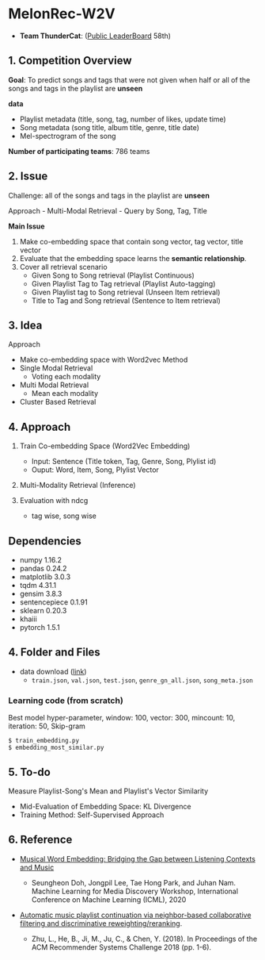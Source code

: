 # MelonRec-W2V

- **Team ThunderCat**: ([Public LeaderBoard](https://arena.kakao.com/c/7/leaderboard) 58th)
  
## 1. Competition Overview
**Goal**: To predict songs and tags that were not given when half or all of the songs and tags in the playlist are **unseen**

**data**
- Playlist metadata (title, song, tag, number of likes, update time)
- Song metadata (song title, album title, genre, title date)
- Mel-spectrogram of the song

**Number of participating teams**: 786 teams
  
## 2. Issue
Challenge: all of the songs and tags in the playlist are **unseen**

Approach
    - Multi-Modal Retrieval
    - Query by Song, Tag, Title

**Main Issue**
1. Make co-embedding space that contain song vector, tag vector, title vector
2. Evaluate that the embedding space learns the **semantic relationship**.
3. Cover all retrieval scenario
    - Given Song to Song retrieval (Playlist Continuous)
    - Given Playlist Tag to Tag retrieval (Playlist Auto-tagging)
    - Given Playlist tag to Song retrieval (Unseen Item retrieval)
    - Title to Tag and Song retrieval (Sentence to Item retrieval)

## 3. Idea

Approach

- Make co-embedding space with Word2vec Method
- Single Modal Retrieval
    - Voting each modality
- Multi Modal Retrieval
    - Mean each modality
- Cluster Based Retrieval

## 4. Approach
    
1. Train Co-embedding Space (Word2Vec Embedding)
    - Input: Sentence (Title token, Tag, Genre, Song, Plylist id)
    - Ouput: Word, Item, Song, Plylist Vector

2. Multi-Modality Retrieval (Inference)

3. Evaluation with ndcg
    - tag wise, song wise


## Dependencies
- numpy 1.16.2
- pandas 0.24.2
- matplotlib 3.0.3
- tqdm 4.31.1
- gensim 3.8.3
- sentencepiece 0.1.91
- sklearn 0.20.3
- khaiii
- pytorch 1.5.1

## 4. Folder and Files
- data download ([link](https://arena.kakao.com/c/7/data))
  - `train.json`, `val.json`, `test.json`, `genre_gn_all.json`, `song_meta.json`


### Learning code (from scratch)
Best model hyper-parameter, window: 100, vector: 300, mincount: 10, iteration: 50, Skip-gram
```
$ train_embedding.py
$ embedding_most_similar.py
```   

## 5. To-do
Measure Playlist-Song's Mean and Playlist's Vector Similarity
- Mid-Evaluation of Embedding Space: KL Divergence
- Training Method: Self-Supervised Approach

## 6. Reference
- [Musical Word Embedding: Bridging the Gap between Listening Contexts and Music](https://arxiv.org/pdf/2008.01190.pdf)
    - Seungheon Doh, Jongpil Lee, Tae Hong Park, and Juhan Nam. Machine Learning for Media Discovery Workshop, International Conference on Machine Learning (ICML), 2020

- [Automatic music playlist continuation via neighbor-based collaborative filtering and discriminative reweighting/reranking](https://github.com/LauraBowenHe/Recsys-Spotify-2018-challenge).
    - Zhu, L., He, B., Ji, M., Ju, C., & Chen, Y. (2018). In Proceedings of the ACM Recommender Systems Challenge 2018 (pp. 1-6).
